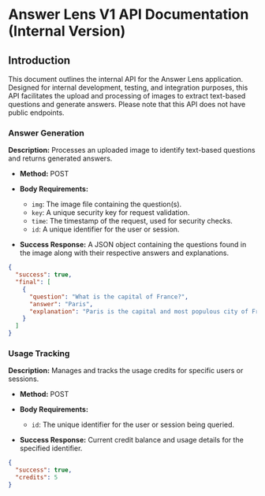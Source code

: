 # Answer Lens V1 API Documentation (Internal Version)

## Introduction

This document outlines the internal API for the Answer Lens application. Designed for internal development, testing, and integration purposes, this API facilitates the upload and processing of images to extract text-based questions and generate answers. Please note that this API does not have public endpoints.

### Answer Generation

**Description:** Processes an uploaded image to identify text-based questions and returns generated answers.

- **Method:** POST
- **Body Requirements:**
  - `img`: The image file containing the question(s).
  - `key`: A unique security key for request validation.
  - `time`: The timestamp of the request, used for security checks.
  - `id`: A unique identifier for the user or session.

- **Success Response:** A JSON object containing the questions found in the image along with their respective answers and explanations.

```json
{
  "success": true,
  "final": [
    {
      "question": "What is the capital of France?",
      "answer": "Paris",
      "explanation": "Paris is the capital and most populous city of France."
    }
  ]
}
```

### Usage Tracking

**Description:** Manages and tracks the usage credits for specific users or sessions.

- **Method:** POST
- **Body Requirements:**
  - `id`: The unique identifier for the user or session being queried.

- **Success Response:** Current credit balance and usage details for the specified identifier.

```json
{
  "success": true,
  "credits": 5
}
```
